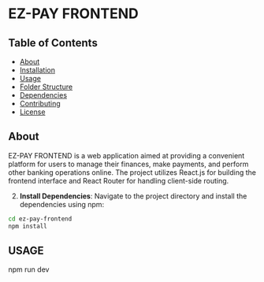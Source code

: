 # EZ-PAY FRONTEND

## Table of Contents

- [About](#about)
- [Installation](#installation)
- [Usage](#usage)
- [Folder Structure](#folder-structure)
- [Dependencies](#dependencies)
- [Contributing](#contributing)
- [License](#license)

## About

EZ-PAY FRONTEND is a web application aimed at providing a convenient platform for users to manage their finances, make payments, and perform other banking operations online. The project utilizes React.js for building the frontend interface and React Router for handling client-side routing.


2. **Install Dependencies**: Navigate to the project directory and install the dependencies using npm:

```bash
cd ez-pay-frontend
npm install
```

## USAGE
npm run dev


